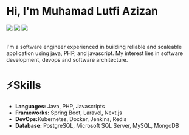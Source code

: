 <h1>
  Hi, I'm Muhamad Lutfi Azizan
</h1>
<div>
    <a href="https://mlutfiazizan.vercel.app/" target="_blank"><img src="https://img.shields.io/badge/website-000000?style=for-the-badge&logo=About.me&logoColor=white"></a>
   <a href="https://www.linkedin.com/in/muhamad-lutfi-azizan/" target="_blank"><img src="https://img.shields.io/badge/LinkedIn-0077B5?style=for-the-badge&logo=linkedin&logoColor=white"></a>
   <a href="https://open.spotify.com/user/pkzf3ju022cwpmw8m87f13x0i" target="_blank"><img src="https://img.shields.io/badge/Spotify-1ED760?&style=for-the-badge&logo=spotify&logoColor=white"></a>
 
<div>

<br>

I'm a software engineer experienced in building reliable and scaleable application using java, PHP, and javascript. My interest lies in software development, devops and software architecture.

<h1>
  ⚡Skills
</h1>

<ul>
  <li><strong>Languages:</strong> Java, PHP, Javascripts </li>
  <li><strong>Frameworks:</strong> Spring Boot, Laravel, Next.js</li>
  <li><strong>DevOps:</strong>Kubernetes, Docker, Jenkins, Redis</li>
  <li><strong>Database:</strong> PostgreSQL, Microsoft SQL Server, MySQL, MongoDB</li>
</ul>







<!--
**mlutfiazizan13/mlutfiazizan13** is a ✨ _special_ ✨ repository because its `README.md` (this file) appears on your GitHub profile.

Here are some ideas to get you started:

- 🔭 I’m currently working on ...
- 🌱 I’m currently learning ...
- 👯 I’m looking to collaborate on ...
- 🤔 I’m looking for help with ...
- 💬 Ask me about ...
- 📫 How to reach me: ...
- 😄 Pronouns: ...
- ⚡ Fun fact: ...
-->
